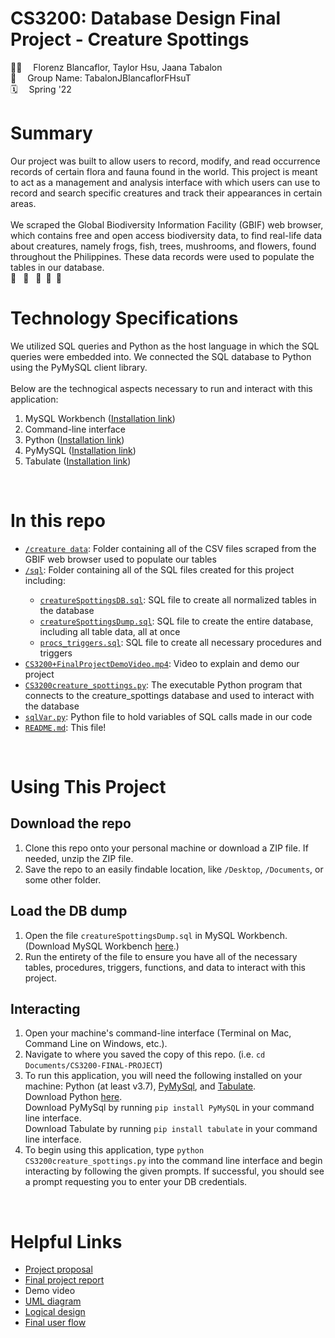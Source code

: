 # CS3200: Database Design Final Project - Creature Spottings

👩‍💻 &emsp;Florenz Blancaflor, Taylor Hsu, Jaana Tabalon
<br>
👥 &emsp;Group Name: TabalonJBlancaflorFHsuT
<br>
🗓️ &emsp;Spring '22
<br>

<h1>Summary</h1>
Our project was built to allow users to record, modify, and read occurrence records of certain flora and fauna found in the world. This project is meant to act as a management and analysis interface with which users can use to record and search specific creatures and track their appearances in certain areas. 
<br><br>
We scraped the Global Biodiversity Information Facility (GBIF) web browser, which contains free and open access biodiversity data, to find real-life data about creatures, namely frogs, fish, trees, mushrooms, and flowers, found throughout the Philippines. These data records were used to populate the tables in our database.
<br>
🐸 &ensp;🐠 &ensp;🍄&ensp;🌺&ensp;🌳
<br>

<h1>Technology Specifications</h1>
We utilized SQL queries and Python as the host language in which the SQL queries were embedded into. We connected the SQL database to Python using the PyMySQL client library. <br><br>
Below are the technogical aspects necessary to run and interact with this application: <br>
<ol>
    <li>MySQL Workbench (<a href="https://dev.mysql.com/downloads/workbench/">Installation link</a>)</li>
    <li>Command-line interface</li>
    <li>Python (<a href="https://www.python.org/downloads/">Installation link</a>)</li>
    <li>PyMySQL (<a href="https://pypi.org/project/PyMySQL/#installation">Installation link</a>)</li>
    <li>Tabulate (<a href="https://pypi.org/project/tabulate/">Installation link</a>)</li>
</ol>
<br>

<h1>In this repo</h1>
<ul>
    <li><a href="https://github.com/florenzkat/CS3200-Final-Project/tree/main/creature%20data"><code>/creature data</code></a>: Folder containing all of the CSV files scraped from the GBIF web browser used to populate our tables</li>
    <li><a href="https://github.com/florenzkat/CS3200-Final-Project/tree/main/sql"><code>/sql</code></a>: Folder containing all of the SQL files created for this project including:</li>
        <ul>
            <li><a href="https://github.com/florenzkat/CS3200-Final-Project/blob/main/sql/creatureSpottingsDB.sql"><code>creatureSpottingsDB.sql</code></a>: SQL file to create all normalized tables in the database</li>
            <li><a href="https://github.com/florenzkat/CS3200-Final-Project/blob/main/sql/creatureSpottingsDump.sql"><code>creatureSpottingsDump.sql</code></a>: SQL file to create the entire database, including all table data, all at once</li>
            <li><a href="https://github.com/florenzkat/CS3200-Final-Project/blob/main/sql/procs_triggers.sql"><code>procs_triggers.sql</code></a>: SQL file to create all necessary procedures and triggers</li>
        </ul>
    <li><a href="https://github.com/florenzkat/CS3200-Final-Project/blob/main/CS3200%2BFinalProjectDemoVideo.mp4"><code>CS3200+FinalProjectDemoVideo.mp4</code></a>: Video to explain and demo our project</li>
    <li><a href="https://github.com/florenzkat/CS3200-Final-Project/blob/main/CS3200creature_spottings.py"><code>CS3200creature_spottings.py</code></a>: The executable Python program that connects to the creature_spottings database and used to interact with the database</li>
    <li><a href="https://github.com/florenzkat/CS3200-Final-Project/blob/main/sqlVar.py"><code>sqlVar.py</code></a>: Python file to hold variables of SQL calls made in our code</li>
    <li><a href="https://github.com/florenzkat/CS3200-Final-Project/blob/main/README.md"><code>README.md</code></a>: This file!</li>
</ul>
<br>

<h1>Using This Project</h1>
<h2>Download the repo</h2>
<ol>
    <li>Clone this repo onto your personal machine or download a ZIP file. If needed, unzip the ZIP file. </li>
    <li>Save the repo to an easily findable location, like <code>/Desktop</code>, <code>/Documents</code>, or some other folder.</li>
</ol>

<h2>Load the DB dump</h2>
<ol>
    <li>Open the file <code>creatureSpottingsDump.sql</code> in MySQL Workbench. (Download MySQL Workbench <a href="https://dev.mysql.com/downloads/workbench/">here</a>.)</li>
    <li>Run the entirety of the file to ensure you have all of the necessary tables, procedures, triggers, functions, and data to interact with this project.</li>
</ol>

<h2>Interacting</h2>
<ol>
    <li>Open your machine's command-line interface (Terminal on Mac, Command Line on Windows, etc.).</li>
    <li>Navigate to where you saved the copy of this repo. (i.e. <code>cd Documents/CS3200-FINAL-PROJECT</code>)</li>
    <li>To run this application, you will need the following installed on your machine: Python (at least v3.7), <a href="https://pypi.org/project/PyMySQL/">PyMySql</a>, and <a  href="https://pypi.org/project/tabulate/">Tabulate</a>.
    <br>
    Download Python <a href="https://www.python.org/downloads/">here</a>.
    <br>
    Download PyMySql by running <code>pip install PyMySQL</code> in your command line interface.
    <br>
    Download Tabulate by running <code>pip install tabulate</code> in your command line interface.</li>
    <li>To begin using this application, type <code>python CS3200creature_spottings.py</code> into the command line interface and begin interacting by following the given prompts. If successful, you should see a prompt requesting you to enter your DB credentials.</li>
</ol>
<br>

<h1>Helpful Links</h1>
<ul>
    <li><a href="https://docs.google.com/document/d/1iyNG2t4s5Hf73U3ktlM_kfVg9TzZ7nm5hzp9Rq7EXEA/edit?usp=sharing">Project proposal</a></li>
    <li><a href="https://docs.google.com/document/d/1SCU78gjwNTCGARCyiVDa-YuPHVsXkPjsdmLAWHzmhpI/edit?usp=sharing">Final project report</a></li>
    <li>Demo video</li>
    <li><a href="https://github.com/florenzkat/CS3200-Final-Project/blob/main/diagrams/UML.pdf">UML diagram</a></li>
    <li><a href="https://github.com/florenzkat/CS3200-Final-Project/blob/main/diagrams/LogicalDesign.pdf">Logical design</a></li>
    <li><a href="https://github.com/florenzkat/CS3200-Final-Project/blob/main/diagrams/UserFlow.pdf">Final user flow</a></li>
</ul>